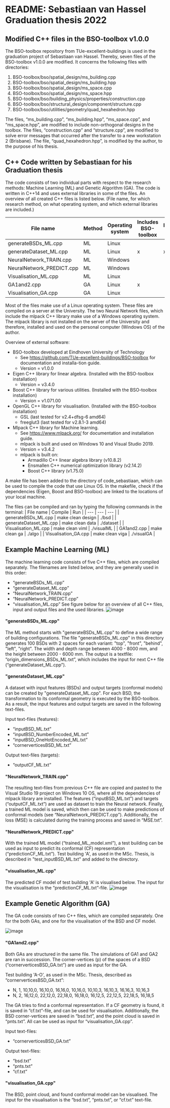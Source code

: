 # README: Sebastiaan van Hassel Graduation thesis 2022

## Modified C++ files in the BSO-toolbox v1.0.0
The BSO-toolbox repository from TUe-excellent-buildings is used in the graduation project of Sebastiaan van Hassel. Thereby, seven files of the BSO-toolbox v1.0.0 are modified. It concerns the following files with directories:
1.   BSO-toolbox/bso/spatial_design/ms_building.cpp
2.   BSO-toolbox/bso/spatial_design/ms_building.hpp
3.   BSO-toolbox/bso/spatial_design/ms_space.cpp
4.   BSO-toolbox/bso/spatial_design/ms_space.hpp
5.   BSO-toolbox/bso/building_physics/properties/construction.cpp
6.   BSO-toolbox/bso/structural_design/component/structure.cpp
7.   BSO-toolbox/bso/utilities/geometry/quad_hexahedron.hpp

The files, “ms_building.cpp”, “ms_building.hpp”, “ms_space.cpp”, and “ms_space.hpp”, are modified to include non-orthogonal designs in the toolbox.
The files, “construction.cpp” and “structure.cpp”, are modified to solve error messages that occurred after the transfer to a new workstation 2 (Brisbane). 
The file, “quad_hexahedron.hpp”, is modified by the author, to the purpose of his thesis. 

## C++ Code written by Sebastiaan for his Graduation thesis
The code consists of two individual parts with respect to the research methods: Machine Learning (ML) and Genetic Algorithm (GA). The code is written in C++14 and uses external libraries in some of the files. An overview of all created C++ files is listed below. (File name, for which research method, on what operating system, and which external libraries are included.)

| File name	                | Method	     | Operating system	  | Includes BSO-toolbox	| Includes Eigen	| Includes OpenGL	  | Includes mlpack |
| ---												|	---					 | ---								| ---			  						| ---							| ---								| ---						  |
| generateBSDs_ML.cpp	      | ML	         | Linux							|												|									|										|								  |
| generateDataset_ML.cpp	  | ML	         | Linux	            |        x	            |          x			|										|									|
| NeuralNetwork_TRAIN.cpp	  | ML	         | Windows				    |                       |                 |                   |         x				|
| NeuralNetwork_PREDICT.cpp	| ML	         | Windows				    |                       |                 |                   |         x				|
| Visualisation_ML.cpp	    | ML	         | Linux			        |                       |                 |          x				|									|
| GA1and2.cpp	              | GA	         | Linux	            |        x							|									|										|									|
| Visualisation_GA.cpp	    | GA	         | Linux			        |                       |                 |          x				|									|

Most of the files make use of a Linux operating system. These files are compiled on a server at the University. The two Neural Network files, which include the mlpack C++ library make use of a Windows operating system. The mlpack library is not installed on the server of the University and therefore, installed and used on the personal computer (Windows OS) of the author.

Overview of external software:
*	BSO-toolbox developed at Eindhoven University of Technology
	-	See https://github.com/TUe-excellent-buildings/BSO-toolbox for documentation and installa-tion guide.
	-	Version = v1.0.0
*	Eigen C++ library for linear algebra. (Installed with the BSO-toolbox installation)
	-	Version = v3.4.0
*	Boost C++ library for various utilities. (Installed with the BSO-toolbox installation)
	-	Version = v1.071.00
*	OpenGL C++ library for visualisation. (Installed with the BSO-toolbox installation)
	-	GSL (last tested for v2.4+dfsg-6 amd64)
	-	freeglut3 (last tested for v2.8.1-3 amd64)
*	Mlpack C++ library for Machine learning.
	-	See https://www.mlpack.org/ for documentation and installation guide.
	-	mlpack is built and used on Windows 10 and Visual Studio 2019.
	-	Version = v3.4.2
	-	mlpack is built on:
		*	Armadillo C++ linear algebra library (v10.8.2)
		*	Ensmallen C++ numerical optimization library (v2.14.2)
		*	Boost C++ library (v1.75.0)

A make file has been added to the directory of code_sebastiaan, which can be used to compile the code that use Linux OS. In the makefile, check if the dependencies (Eigen, Boost and BSO-toolbox) are linked to the locations of your local machine. 

The files can be compiled and ran by typing the following commands in the terminal:
| File name	                | Compile	     					 | Run	  			 |
| ---												|	---					 				   | ---					 |
| generateBSDs_ML.cpp	      | make clean design	     | ./bsd			   |
| generateDataset_ML.cpp	  | make clean data		     | ./dataset	   |
| Visualisation_ML.cpp	    | make clean viml	       | ./visualML	   |
| GA1and2.cpp	              | make clean ga	         | ./algo	       |
| Visualisation_GA.cpp	    | make clean viga	       | ./visualGA    |

## Example Machine Learning (ML)
The machine learning code consists of five C++ files, which are compiled separately. The filenames are listed below, and they are generally used in this order:
*	“generateBSDs_ML.cpp”
*	“generateDataset_ML.cpp”
*	“NeuralNetwork_TRAIN.cpp”
*	“NeuralNetwork_PREDICT.cpp”
*	“visualisation_ML.cpp”
See figure below for an overview of all C++ files, input and output files and the used libraries.
![image](https://user-images.githubusercontent.com/101708661/159500771-6991e3d3-a303-4eb0-bdab-93b7b959865a.png)

#### "generateBSDs_ML.cpp"
The ML method starts with "generateBSDs_ML.cpp" to define a wide range of building configurations. 
The file "generateBSDs_ML.cpp" in this directory generates 100 BSDs with 2 spaces for each variant: "top", "front", "behind", "left", "right".
The width and depth range between 4000 - 8000 mm, and the height between 2000 - 6000 mm.
The output is a textfile: “origin_dimensions_BSDs_ML.txt”, which includes the input for next C++ file (“generateDataset_ML.cpp”).

#### "generateDataset_ML.cpp"
A dataset with input features (BSDs) and output targets (conformal models) can be created by "generateDataset_ML.cpp".
For each BSD, the transformation to its conformal geometry is executed by the BSO-toolbox. As a result, the input features and output targets are saved in the following text-files.

Input text-files (features):
*	“inputBSD_ML.txt”
*	“inputBSD_NumberEncoded_ML.txt”
*	“inputBSD_OneHotEncoded_ML.txt”
*	“cornerverticesBSD_ML.txt”

Output text-files (targets):
*	“outputCF_ML.txt”

#### "NeuralNetwork_TRAIN.cpp"
The resulting text-files from previous C++ file are copied and pasted to the Visual Studio 19 project on Windows 10 OS, where all the dependencies of mlpack library are installed.
The features (“inputBSD_ML.txt”) and targets (“outputCF_ML.txt”) are used as dataset to train the Neural network. Finally, a trained ML model is saved, which then can be used to make predictions of conformal models (see “NeuralNetwork_PREDICT.cpp”). Additionally, the loss (MSE) is calculated during the training process and saved in “MSE.txt”.

#### "NeuralNetwork_PREDICT.cpp"
With the trained ML model (“trained_ML_model.xml”), a test building can be used as input to predict its conformal (CF) representation (“predictionCF_ML.txt”).
Test building 'A', as used in the MSc. Thesis, is described in "test_inputBSD_ML.txt" and added to the directory.

#### "visualisation_ML.cpp"
The predicted CF model of test building 'A' is visualised below. The input for the visualisation is the “predictionCF_ML.txt”-file. 
![image](https://user-images.githubusercontent.com/101708661/159496119-2ffb1bb1-bc09-47d9-8daf-b05120774279.png)


## Example Genetic Algorithm (GA)
The GA code consists of two C++ files, which are compiled separately. One for the both GAs, and one for the visualisation of the BSD and CF model. 

![image](https://user-images.githubusercontent.com/101708661/159501430-a6ce70a4-9ff6-4f2c-9e3d-e29ebef1d29e.png)


#### "GA1and2.cpp"
Both GAs are structured in the same file. The simulations of GA1 and GA2 are ran in succession. The corner-vertices (p) of the spaces of a BSD (“cornerverticesBSD_GA.txt”) are used as input for the GA. 

Test building 'A-O', as used in the MSc. Thesis, described as “cornerverticesBSD_GA.txt”:
*  N,	1,	10,10,0,  16,10,0,  16,16,0,  10,16,0,  10,10,3,  16,10,3,  16,16,3,  10,16,3
*  N,	2,	16,12,0,  22,12,0,  22,18,0,  16,18,0,  16,12,5,  22,12,5,  22,18,5,  16,18,5

The GA tries to find a conformal representation. If a CF geometry is found, it is saved in “cf.txt”-file, and can be used for visualisation. Additionally, the BSD corner-vertices are saved in “bsd.txt”, and the point cloud is saved in “pnts.txt”. All can be used as input for “visualisation_GA.cpp”.

Input text-files:
*	“cornerverticesBSD_GA.txt”

Output text-files: 
*	“bsd.txt”
*	“pnts.txt”
*	“cf.txt”

#### "visualisation_GA.cpp"
The BSD, point cloud, and found conformal model can be visualised. The input for the visualisation is the “bsd.txt”, “pnts.txt”, or “cf.txt” text-file.

